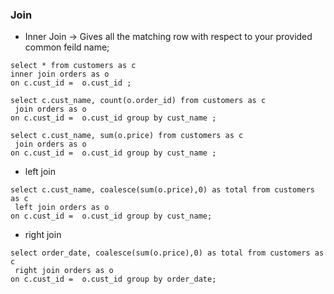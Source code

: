  ###  Join 

- Inner Join  -> Gives all the matching row with respect to your provided common feild name;
```
select * from customers as c
inner join orders as o
on c.cust_id =  o.cust_id ;

select c.cust_name, count(o.order_id) from customers as c
 join orders as o
on c.cust_id =  o.cust_id group by cust_name ;

select c.cust_name, sum(o.price) from customers as c
 join orders as o
on c.cust_id =  o.cust_id group by cust_name ;
```


- left join

```
select c.cust_name, coalesce(sum(o.price),0) as total from customers as c
 left join orders as o
on c.cust_id =  o.cust_id group by cust_name;
```



- right join
```
select order_date, coalesce(sum(o.price),0) as total from customers as c
 right join orders as o
on c.cust_id =  o.cust_id group by order_date;
```
